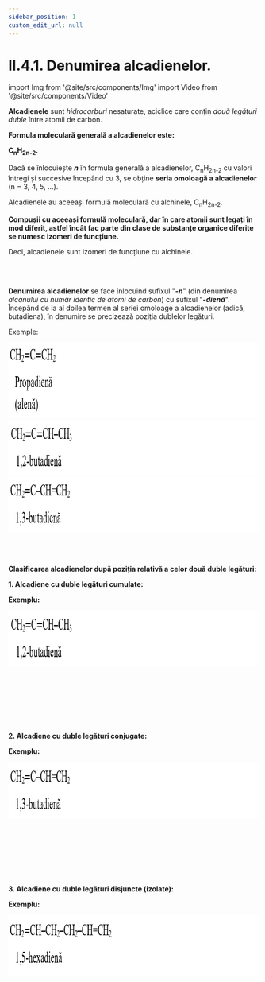 ```yaml
---
sidebar_position: 1
custom_edit_url: null
---
```


# II.4.1. Denumirea alcadienelor.


import Img from '@site/src/components/Img'
import Video from '@site/src/components/Video'




<div class="alert alert--primary" role="alert">

**Alcadienele** sunt _hidrocarburi_ nesaturate, aciclice care conțin _două legături duble_ între atomii de carbon.


**Formula moleculară generală a alcadienelor este:**

**C<sub>n</sub>H<sub>2n-2</sub>.** 

Dacă se înlocuiește ***n*** în formula generală a alcadienelor, C<sub>n</sub>H<sub>2n-2</sub> cu valori întregi și succesive începând cu 3, se obține **seria omoloagă a alcadienelor** (n = 3, 4, 5, ...).


Alcadienele au aceeași formulă moleculară cu alchinele, C<sub>n</sub>H<sub>2n-2</sub>. 

**Compușii cu aceeași formulă moleculară, dar în care atomii sunt legați în mod diferit, astfel încât fac parte din clase de substanțe organice diferite se numesc izomeri de funcțiune.**


Deci, alcadienele sunt izomeri de funcțiune cu alchinele.



</div>


<br></br>


<div class="alert alert--primary" role="alert">

**Denumirea alcadienelor** se face înlocuind sufixul "***-n***" (din denumirea _alcanului cu număr identic de atomi de carbon_) cu sufixul "***-dienă***". Începând de la al doilea termen al seriei omoloage a alcadienelor (adică, butadiena), în denumire se precizează poziția dublelor legături.


Exemple:


<Img className="img-responsive4" src="chimie/clasa10/capitolul2/II-4-1-denumirea-alcadienelor-poza1-formula-propadienei-sau-alenei.png" width="1000" height="152" lazy={false} />


<Img className="img-responsive4" src="chimie/clasa10/capitolul2/II-4-1-denumirea-alcadienelor-poza2-formula-1-2-butadienei.png" width="1000" height="110" lazy={false} />


<Img className="img-responsive4" src="chimie/clasa10/capitolul2/II-4-1-denumirea-alcadienelor-poza3-formula-1-3-butadienei.png" width="1000" height="113" lazy={false} />



</div>


<br></br>


<div class="alert alert--primary" role="alert">

**Clasificarea alcadienelor după poziția relativă a celor două duble legături:**

**1. Alcadiene cu duble legături cumulate:**

**Exemplu:**


<Img className="img-responsive4" src="chimie/clasa10/capitolul2/II-4-1-denumirea-alcadienelor-poza2-formula-1-2-butadienei.png" width="1000" height="110" />


<br></br>
<br></br>
<br></br>


**2. Alcadiene cu duble legături conjugate:**

**Exemplu:**

<Img className="img-responsive4" src="chimie/clasa10/capitolul2/II-4-1-denumirea-alcadienelor-poza3-formula-1-3-butadienei.png" width="1000" height="113" />

<br></br>
<br></br>
<br></br>

**3. Alcadiene cu duble legături disjuncte (izolate):**

**Exemplu:**

<Img className="img-responsive4" src="chimie/clasa10/capitolul2/II-4-1-denumirea-alcadienelor-poza4-formula-1-5-hexadienei.png" width="1000" height="121" />





</div>

